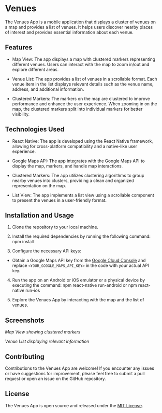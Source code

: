 # Venues
The Venues App is a mobile application that displays a cluster of venues on a map and provides a list of venues. It helps users discover nearby places of interest and provides essential information about each venue.

## Features

- Map View: The app displays a map with clustered markers representing different venues. Users can interact with the map to zoom in/out and explore different areas.

- Venue List: The app provides a list of venues in a scrollable format. Each venue item in the list displays relevant details such as the venue name, address, and additional information.

- Clustered Markers: The markers on the map are clustered to improve performance and enhance the user experience. When zooming in on the map, the clustered markers split into individual markers for better visibility.

## Technologies Used

- React Native: The app is developed using the React Native framework, allowing for cross-platform compatibility and a native-like user experience.

- Google Maps API: The app integrates with the Google Maps API to display the map, markers, and handle map interactions.

- Clustered Markers: The app utilizes clustering algorithms to group nearby venues into clusters, providing a clean and organized representation on the map.

- List View: The app implements a list view using a scrollable component to present the venues in a user-friendly format.

## Installation and Usage

1. Clone the repository to your local machine.

2. Install the required dependencies by running the following command:
npm install

3. Configure the necessary API keys:

- Obtain a Google Maps API key from the [Google Cloud Console](https://cloud.google.com/console) and replace `<YOUR_GOOGLE_MAPS_API_KEY>` in the code with your actual API key.

4. Run the app on an Android or iOS emulator or a physical device by executing the command:
npm react-native run-android
or 
npm react-native run-ios

5. Explore the Venues App by interacting with the map and the list of venues.

## Screenshots

_Map View showing clustered markers_

_Venue List displaying relevant information_

## Contributing

Contributions to the Venues App are welcome! If you encounter any issues or have suggestions for improvement, please feel free to submit a pull request or open an issue on the GitHub repository.

## License

The Venues App is open source and released under the [MIT License](LICENSE).


